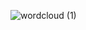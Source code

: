 ![wordcloud (1)](https://github.com/benjaminnigjeh/benjaminnigjeh.github.io/assets/108296284/1d845808-1eee-4577-b986-2b8cb13df293)
